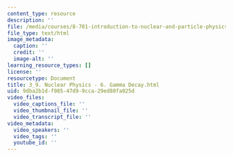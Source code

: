 ```yaml
---
content_type: resource
description: ''
file: /media/courses/8-701-introduction-to-nuclear-and-particle-physics-fall-2020/3_9-nuclear-physics-6-gamma-decay.html
file_type: text/html
image_metadata:
  caption: ''
  credit: ''
  image-alt: ''
learning_resource_types: []
license: ''
resourcetype: Document
title: 3_9. Nuclear Physics - 6. Gamma Decay.html
uid: 9dba2b1d-f985-47d9-9cca-29ed88fa025d
video_files:
  video_captions_file: ''
  video_thumbnail_file: ''
  video_transcript_file: ''
video_metadata:
  video_speakers: ''
  video_tags: ''
  youtube_id: ''
---
```

